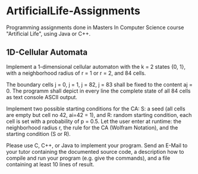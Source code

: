 # ArtificialLife-Assignments
Programming assignments done in Masters In Computer Science course "Artificial Life", using Java or C++.

## 1D-Cellular Automata

Implement a 1-dimensional cellular automaton with the k = 2 states {0, 1}, with a neighborhood
radius of r = 1 or r = 2, and 84 cells.

The boundary cells j = 0, j = 1, j = 82, j = 83 shall be fixed to the content aj = 0. The
programm shall depict in every line the complete state of all 84 cells as text console ASCII
output.

Implement two possible starting conditions for the CA:
S: a seed (all cells are empty but cell no 42, ai=42 = 1), and
R: random starting condition, each cell is set with a probability of p = 0.5.
Let the user enter at runtime: the neighborhood radius r, the rule for the CA (Wolfram
Notation), and the starting condition (S or R).

Please use C, C++, or Java to implement your program.
Send an E-Mail to your tutor containing the documented source code, a description how
to compile and run your program (e.g. give the commands), and a file containing at
least 10 lines of result.
